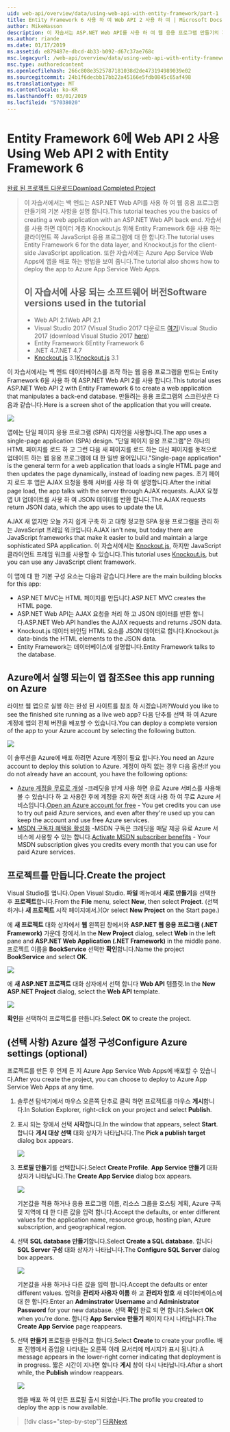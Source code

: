 ```yaml
---
uid: web-api/overview/data/using-web-api-with-entity-framework/part-1
title: Entity Framework 6 사용 하 여 Web API 2 사용 하 여 | Microsoft Docs
author: MikeWasson
description: 이 자습서는 ASP.NET Web API를 사용 하 여 웹 응용 프로그램 만들기의 기본 사항을 백 엔드 배우게를 보여 줍니다. 이 자습서에서는 데이터 레이아웃에 대 한 Entity Framework 6을 사용 하는 중...
ms.author: riande
ms.date: 01/17/2019
ms.assetid: e879487e-dbcd-4b33-b092-d67c37ae768c
msc.legacyurl: /web-api/overview/data/using-web-api-with-entity-framework/part-1
msc.type: authoredcontent
ms.openlocfilehash: 266c808e3525787181038d2de473194989039e02
ms.sourcegitcommit: 24b1f6decbb17bb22a45166e5fdb0845c65af498
ms.translationtype: MT
ms.contentlocale: ko-KR
ms.lasthandoff: 03/01/2019
ms.locfileid: "57038020"
---
```

<a name="using-web-api-2-with-entity-framework-6"></a><span data-ttu-id="98068-104">Entity Framework 6에 Web API 2 사용</span><span class="sxs-lookup"><span data-stu-id="98068-104">Using Web API 2 with Entity Framework 6</span></span>
====================

[<span data-ttu-id="98068-105">완료 된 프로젝트 다운로드</span><span class="sxs-lookup"><span data-stu-id="98068-105">Download Completed Project</span></span>](https://github.com/MikeWasson/BookService)

> <span data-ttu-id="98068-106">이 자습서에서는 백 엔드는 ASP.NET Web API를 사용 하 여 웹 응용 프로그램 만들기의 기본 사항을 설명 합니다.</span><span class="sxs-lookup"><span data-stu-id="98068-106">This tutorial teaches you the basics of creating a web application with an ASP.NET Web API back end.</span></span> <span data-ttu-id="98068-107">자습서를 사용 하면 데이터 계층 Knockout.js 위해 Entity Framework 6을 사용 하는 클라이언트 쪽 JavaScript 응용 프로그램에 대 한 합니다.</span><span class="sxs-lookup"><span data-stu-id="98068-107">The tutorial uses Entity Framework 6 for the data layer, and Knockout.js for the client-side JavaScript application.</span></span> <span data-ttu-id="98068-108">또한 자습서에는 Azure App Service Web Apps에 앱을 배포 하는 방법을 보여 줍니다.</span><span class="sxs-lookup"><span data-stu-id="98068-108">The tutorial also shows how to deploy the app to Azure App Service Web Apps.</span></span>
>
> ## <a name="software-versions-used-in-the-tutorial"></a><span data-ttu-id="98068-109">이 자습서에 사용 되는 소프트웨어 버전</span><span class="sxs-lookup"><span data-stu-id="98068-109">Software versions used in the tutorial</span></span>
>
> - <span data-ttu-id="98068-110">Web API 2.1</span><span class="sxs-lookup"><span data-stu-id="98068-110">Web API 2.1</span></span>
> - <span data-ttu-id="98068-111">Visual Studio 2017 (Visual Studio 2017 다운로드 [여기](https://visualstudio.microsoft.com/downloads/?utm_medium=microsoft&utm_source=docs.microsoft.com&utm_campaign=button+cta&utm_content=download+vs2017))</span><span class="sxs-lookup"><span data-stu-id="98068-111">Visual Studio 2017 (download Visual Studio 2017 [here](https://visualstudio.microsoft.com/downloads/?utm_medium=microsoft&utm_source=docs.microsoft.com&utm_campaign=button+cta&utm_content=download+vs2017))</span></span>
> - <span data-ttu-id="98068-112">Entity Framework 6</span><span class="sxs-lookup"><span data-stu-id="98068-112">Entity Framework 6</span></span>
> - <span data-ttu-id="98068-113">.NET 4.7</span><span class="sxs-lookup"><span data-stu-id="98068-113">.NET 4.7</span></span>
> - <span data-ttu-id="98068-114">[Knockout.js](http://knockoutjs.com/) 3.1</span><span class="sxs-lookup"><span data-stu-id="98068-114">[Knockout.js](http://knockoutjs.com/) 3.1</span></span>

<span data-ttu-id="98068-115">이 자습서에서는 백 엔드 데이터베이스를 조작 하는 웹 응용 프로그램을 만드는 Entity Framework 6을 사용 하 여 ASP.NET Web API 2를 사용 합니다.</span><span class="sxs-lookup"><span data-stu-id="98068-115">This tutorial uses ASP.NET Web API 2 with Entity Framework 6 to create a web application that manipulates a back-end database.</span></span> <span data-ttu-id="98068-116">만들려는 응용 프로그램의 스크린샷은 다음과 같습니다.</span><span class="sxs-lookup"><span data-stu-id="98068-116">Here is a screen shot of the application that you will create.</span></span>

[![](part-1/_static/image2.png)](part-1/_static/image1.png)

<span data-ttu-id="98068-117">앱에는 단일 페이지 응용 프로그램 (SPA) 디자인을 사용합니다.</span><span class="sxs-lookup"><span data-stu-id="98068-117">The app uses a single-page application (SPA) design.</span></span> <span data-ttu-id="98068-118">"단일 페이지 응용 프로그램"은 하나의 HTML 페이지를 로드 하 고 그런 다음 새 페이지를 로드 하는 대신 페이지를 동적으로 업데이트 하는 웹 응용 프로그램에 대 한 일반 용어입니다.</span><span class="sxs-lookup"><span data-stu-id="98068-118">"Single-page application" is the general term for a web application that loads a single HTML page and then updates the page dynamically, instead of loading new pages.</span></span> <span data-ttu-id="98068-119">초기 페이지 로드 후 앱은 AJAX 요청을 통해 서버를 사용 하 여 설명합니다.</span><span class="sxs-lookup"><span data-stu-id="98068-119">After the initial page load, the app talks with the server through AJAX requests.</span></span> <span data-ttu-id="98068-120">AJAX 요청 앱 UI 업데이트를 사용 하 여 JSON 데이터를 반환 합니다.</span><span class="sxs-lookup"><span data-stu-id="98068-120">The AJAX requests return JSON data, which the app uses to update the UI.</span></span>

<span data-ttu-id="98068-121">AJAX 새 없지만 오늘 가지 쉽게 구축 하 고 대형 정교한 SPA 응용 프로그램을 관리 하는 JavaScript 프레임 워크입니다.</span><span class="sxs-lookup"><span data-stu-id="98068-121">AJAX isn't new, but today there are JavaScript frameworks that make it easier to build and maintain a large sophisticated SPA application.</span></span> <span data-ttu-id="98068-122">이 자습서에서는 [Knockout.js](http://knockoutjs.com/), 하지만 JavaScript 클라이언트 프레임 워크를 사용할 수 있습니다.</span><span class="sxs-lookup"><span data-stu-id="98068-122">This tutorial uses [Knockout.js](http://knockoutjs.com/), but you can use any JavaScript client framework.</span></span>

<span data-ttu-id="98068-123">이 앱에 대 한 기본 구성 요소는 다음과 같습니다.</span><span class="sxs-lookup"><span data-stu-id="98068-123">Here are the main building blocks for this app:</span></span>

- <span data-ttu-id="98068-124">ASP.NET MVC는 HTML 페이지를 만듭니다.</span><span class="sxs-lookup"><span data-stu-id="98068-124">ASP.NET MVC creates the HTML page.</span></span>
- <span data-ttu-id="98068-125">ASP.NET Web API는 AJAX 요청을 처리 하 고 JSON 데이터를 반환 합니다.</span><span class="sxs-lookup"><span data-stu-id="98068-125">ASP.NET Web API handles the AJAX requests and returns JSON data.</span></span>
- <span data-ttu-id="98068-126">Knockout.js 데이터 바인딩 HTML 요소를 JSON 데이터로 합니다.</span><span class="sxs-lookup"><span data-stu-id="98068-126">Knockout.js data-binds the HTML elements to the JSON data.</span></span>
- <span data-ttu-id="98068-127">Entity Framework는 데이터베이스에 설명합니다.</span><span class="sxs-lookup"><span data-stu-id="98068-127">Entity Framework talks to the database.</span></span>

## <a name="see-this-app-running-on-azure"></a><span data-ttu-id="98068-128">Azure에서 실행 되는이 앱 참조</span><span class="sxs-lookup"><span data-stu-id="98068-128">See this app running on Azure</span></span>

<span data-ttu-id="98068-129">라이브 웹 앱으로 실행 하는 완성 된 사이트를 참조 하 시겠습니까?</span><span class="sxs-lookup"><span data-stu-id="98068-129">Would you like to see the finished site running as a live web app?</span></span> <span data-ttu-id="98068-130">다음 단추를 선택 하 여 Azure 계정에 앱의 전체 버전을 배포할 수 있습니다.</span><span class="sxs-lookup"><span data-stu-id="98068-130">You can deploy a complete version of the app to your Azure account by selecting the following button.</span></span>

[![](http://azuredeploy.net/deploybutton.png)](https://azuredeploy.net/?WT.mc_id=deploy_azure_aspnet&repository=https://github.com/tfitzmac/BookService)

<span data-ttu-id="98068-131">이 솔루션을 Azure에 배포 하려면 Azure 계정이 필요 합니다.</span><span class="sxs-lookup"><span data-stu-id="98068-131">You need an Azure account to deploy this solution to Azure.</span></span> <span data-ttu-id="98068-132">계정이 아직 없는 경우 다음 옵션:</span><span class="sxs-lookup"><span data-stu-id="98068-132">If you do not already have an account, you have the following options:</span></span>

- <span data-ttu-id="98068-133">[Azure 계정을 무료로 개설](https://azure.microsoft.com/pricing/free-trial/?WT.mc_id=A443DD604) -크레딧을 받게 사용 하면 유료 Azure 서비스를 사용해볼 수 있습니다 하 고 사용한 후에 계정을 유지 하면 최대 사용 하 여 무료 Azure 서비스입니다.</span><span class="sxs-lookup"><span data-stu-id="98068-133">[Open an Azure account for free](https://azure.microsoft.com/pricing/free-trial/?WT.mc_id=A443DD604) - You get credits you can use to try out paid Azure services, and even after they're used up you can keep the account and use free Azure services.</span></span>
- <span data-ttu-id="98068-134">[MSDN 구독자 혜택을 활성화](https://azure.microsoft.com/pricing/member-offers/msdn-benefits-details/?WT.mc_id=A443DD604) -MSDN 구독은 크레딧을 매달 제공 유료 Azure 서비스에 사용할 수 있는 합니다.</span><span class="sxs-lookup"><span data-stu-id="98068-134">[Activate MSDN subscriber benefits](https://azure.microsoft.com/pricing/member-offers/msdn-benefits-details/?WT.mc_id=A443DD604) - Your MSDN subscription gives you credits every month that you can use for paid Azure services.</span></span>

## <a name="create-the-project"></a><span data-ttu-id="98068-135">프로젝트를 만듭니다.</span><span class="sxs-lookup"><span data-stu-id="98068-135">Create the project</span></span>

<span data-ttu-id="98068-136">Visual Studio를 엽니다.</span><span class="sxs-lookup"><span data-stu-id="98068-136">Open Visual Studio.</span></span> <span data-ttu-id="98068-137">**파일** 메뉴에서 **새로 만들기**을 선택한 후 **프로젝트**합니다.</span><span class="sxs-lookup"><span data-stu-id="98068-137">From the **File** menu, select **New**, then select **Project**.</span></span> <span data-ttu-id="98068-138">(선택 하거나 **새 프로젝트** 시작 페이지에서.)</span><span class="sxs-lookup"><span data-stu-id="98068-138">(Or select **New Project** on the Start page.)</span></span>

<span data-ttu-id="98068-139">에 **새 프로젝트** 대화 상자에서 **웹** 왼쪽된 창에서와 **ASP.NET 웹 응용 프로그램 (.NET Framework)** 가운데 창에서.</span><span class="sxs-lookup"><span data-stu-id="98068-139">In the **New Project** dialog, select **Web** in the left pane and **ASP.NET Web Application (.NET Framework)** in the middle pane.</span></span> <span data-ttu-id="98068-140">프로젝트 이름을 **BookService** 선택한 **확인**합니다.</span><span class="sxs-lookup"><span data-stu-id="98068-140">Name the project **BookService** and select **OK**.</span></span>

[![](part-1/_static/image11.png)](part-1/_static/image11.png)

<span data-ttu-id="98068-141">에 **새 ASP.NET 프로젝트** 대화 상자에서 선택 합니다 **Web API** 템플릿.</span><span class="sxs-lookup"><span data-stu-id="98068-141">In the **New ASP.NET Project** dialog, select the **Web API** template.</span></span>

[![](part-1/_static/image12.png)](part-1/_static/image12.png)


<span data-ttu-id="98068-142">**확인**을 선택하여 프로젝트를 만듭니다.</span><span class="sxs-lookup"><span data-stu-id="98068-142">Select **OK** to create the project.</span></span>

## <a name="configure-azure-settings-optional"></a><span data-ttu-id="98068-143">(선택 사항) Azure 설정 구성</span><span class="sxs-lookup"><span data-stu-id="98068-143">Configure Azure settings (optional)</span></span>

<span data-ttu-id="98068-144">프로젝트를 만든 후 언제 든 지 Azure App Service Web Apps에 배포할 수 있습니다.</span><span class="sxs-lookup"><span data-stu-id="98068-144">After you create the project, you can choose to deploy to Azure App Service Web Apps at any time.</span></span> 

1. <span data-ttu-id="98068-145">솔루션 탐색기에서 마우스 오른쪽 단추로 클릭 하면 프로젝트를 마우스 **게시**합니다.</span><span class="sxs-lookup"><span data-stu-id="98068-145">In Solution Explorer, right-click on your project and select **Publish**.</span></span>

2. <span data-ttu-id="98068-146">표시 되는 창에서 선택 **시작**합니다.</span><span class="sxs-lookup"><span data-stu-id="98068-146">In the window that appears, select **Start**.</span></span> <span data-ttu-id="98068-147">합니다 **게시 대상 선택** 대화 상자가 나타납니다.</span><span class="sxs-lookup"><span data-stu-id="98068-147">The **Pick a publish target** dialog box appears.</span></span>

   [![](part-1/_static/image14.png)](part-1/_static/image14.png)

3. <span data-ttu-id="98068-148">**프로필 만들기**를 선택합니다.</span><span class="sxs-lookup"><span data-stu-id="98068-148">Select **Create Profile**.</span></span> <span data-ttu-id="98068-149">**App Service 만들기** 대화 상자가 나타납니다.</span><span class="sxs-lookup"><span data-stu-id="98068-149">The **Create App Service** dialog box appears.</span></span>

   [![](part-1/_static/image15.png)](part-1/_static/image15.png)

   <span data-ttu-id="98068-150">기본값을 적용 하거나 응용 프로그램 이름, 리소스 그룹을 호스팅 계획, Azure 구독 및 지역에 대 한 다른 값을 입력 합니다.</span><span class="sxs-lookup"><span data-stu-id="98068-150">Accept the defaults, or enter different values for the application name, resource group, hosting plan, Azure subscription, and geographical region.</span></span> 

4. <span data-ttu-id="98068-151">선택 **SQL database 만들기**합니다.</span><span class="sxs-lookup"><span data-stu-id="98068-151">Select **Create a SQL database**.</span></span> <span data-ttu-id="98068-152">합니다 **SQL Server 구성** 대화 상자가 나타납니다.</span><span class="sxs-lookup"><span data-stu-id="98068-152">The **Configure SQL Server** dialog box appears.</span></span> 

   [![](part-1/_static/image16.png)](part-1/_static/image16.png)

   <span data-ttu-id="98068-153">기본값을 사용 하거나 다른 값을 입력 합니다.</span><span class="sxs-lookup"><span data-stu-id="98068-153">Accept the defaults or enter different values.</span></span> <span data-ttu-id="98068-154">입력을 **관리자 사용자 이름** 하 고 **관리자 암호** 새 데이터베이스에 대 한 합니다.</span><span class="sxs-lookup"><span data-stu-id="98068-154">Enter an **Adminstrator Username** and **Administrator Password** for your new database.</span></span> <span data-ttu-id="98068-155">선택 **확인** 완료 되 면 합니다.</span><span class="sxs-lookup"><span data-stu-id="98068-155">Select **OK** when you're done.</span></span> <span data-ttu-id="98068-156">합니다 **App Service 만들기** 페이지 다시 나타납니다.</span><span class="sxs-lookup"><span data-stu-id="98068-156">The **Create App Service** page reappears.</span></span>

5. <span data-ttu-id="98068-157">선택 **만들기** 프로필을 만들려고 합니다.</span><span class="sxs-lookup"><span data-stu-id="98068-157">Select **Create** to create your profile.</span></span> <span data-ttu-id="98068-158">배포 진행에서 중임을 나타내는 오른쪽 아래 모서리에 메시지가 표시 됩니다.</span><span class="sxs-lookup"><span data-stu-id="98068-158">A message appears in the lower-right corner indicating that deployment is in progress.</span></span> <span data-ttu-id="98068-159">짧은 시간이 지나면 합니다 **게시** 창이 다시 나타납니다.</span><span class="sxs-lookup"><span data-stu-id="98068-159">After a short while, the **Publish** window reappears.</span></span>

    [![](part-1/_static/image17.png)](part-1/_static/image17.png)
   
    <span data-ttu-id="98068-160">앱을 배포 하 여 만든 프로필 출시 되었습니다.</span><span class="sxs-lookup"><span data-stu-id="98068-160">The profile you created to deploy the app is now available.</span></span> 


> [!div class="step-by-step"]
> [<span data-ttu-id="98068-161">다음</span><span class="sxs-lookup"><span data-stu-id="98068-161">Next</span></span>](part-2.md)

